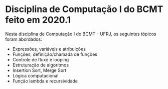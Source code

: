 # Disciplina de Computação I do BCMT feito em 2020.1
Nesta disciplina de Computação I do BCMT - UFRJ, os seguintes tópicos foram abordados:
- Expressões, variáveis e atribuições
- Funções, definição/chamada de funções
- Controle de fluxo e looping
- Estruturação de algoritmos
- Insertion Sort, Merge Sort
- Lógica computacional
- Função lambda e recursividade
